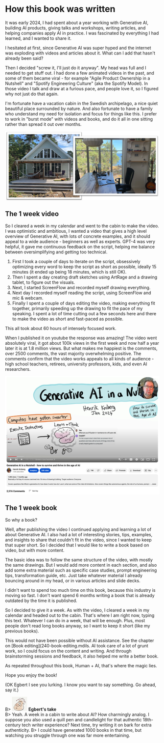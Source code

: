 # How this book was written

It was early 2024, I had spent about a year working with Generative AI, building AI products, giving talks and workshops, writing articles, and helping companies apply AI in practice. I was fascinated by everything I had learned, and I wanted to share it.

I hesitated at first, since Generative AI was super hyped and the internet was exploding with videos and articles about it. What can I add that hasn't already been said?

Then I decided "screw it, I'll just do it anyway". My head was full and I needed to get stuff out. I had done a few animated videos in the past, and some of them became viral - for example "Agile Product Ownership in a Nutshell" and "Spotify Engineering Culture" (aka the Spotify Model). In those video I talk and draw at a furious pace, and people love it, so I figured why not just do that again.

I'm fortunate have a vacation cabin in the Swedish archipelago, a nice quiet beautiful place surrounded by nature. And also fortunate to have a family who understand my need for isolation and focus for things like this. I prefer to work in "burst mode" with videos and books, and do it all in one sitting rather than spread it out over months.

![](resources/500-cabin.png)

## The 1 week video

So I cleared a week in my calendar and went to the cabin to make the video. I was optimistic and ambitious, I wanted a video that gives a high level overview of Generative AI, with lots of concrete examples, and it should appeal to a wide audience - beginners as well as experts. GPT-4 was very helpful, it gave me continuous feedback on the script, helping me balance between oversimplifying and getting too technical.

1. First I took a couple of days to iterate on the script, obsessively optimizing every word to keep the script as short as possible, ideally 15 minutes (it ended up being 18 minutes, which is still OK).
2. Then I spent a day creating draft sketches using ArtRage and a drawing tablet, to figure out the visuals.
3. Next, I started ScreenFlow and recorded myself drawing everything.
4. Next day I recorded myself reading the script, using ScreenFlow and mic & webcam.
5. Finally I spent a couple of days editing the video, making everything fit together, primarily speeding up the drawing to fit the pace of my speaking. I spent a lot of time cutting out a few seconds here and there to make the video as short and fast-paced as possible.

This all took about 60 hours of intensely focused work.

When I published it on youtube the response was amazing! The video went absolutely viral, it got about 100k views in the first week and now half a year later it is at 1.8 million views. But what makes me happiest is the comments, over 2500 comments, the vast majority overwhelming positive. The comments confirm that the video works appeals to all kinds of audience - high school teachers, retirees, university professors, kids, and even AI researchers.

![](resources/500-video.png)

## The 1 week book

So why a book?

Well, after publishing the video I continued applying and learning a lot of about Generative AI. I also had a lot of interesting stories, tips, examples, and insights to share that couldn't fit in the video, since I wanted to keep that super short. So I decided that I would like to write a book based on video, but with more content.

The basic idea was to follow the same structure of the video, with mostly the same drawings. But I would add more content in each section, and also add some extra material such as specific case studies, prompt engineering tips, transformation guide, etc. Just take whatever material I already bouncing around in my head, or in various articles and slide decks.

I didn't want to spend too much time on this book, because this industry is moving so fast. I don't want spend 6 months writing a book that is already outdated by the time it is published.

So I decided to give it a week. As with the video, I cleared a week in my calendar and headed out to the cabin. That's where I am right now, typing this text. Whatever I can do in a week, that will be enough. Plus, most people don't read long books anyway, so I want to keep it short (like my previous books).

This would not have been possible without AI assistance. See the chapter on [Book editing](240-book-editing.mdils. AI took care of a lot of grunt work, so I could focus on the content and writing. And through brainstorming sessions and feedback, it also helped me write a better book.

As repeated throughout this book, Human + AI, that's where the magic lies.

Hope you enjoy the book!

(OK Egbert I see you lurking. I know you want to say something. Go ahead, say it.)

B> ![](resources/egbert-small.png) **Egbert's take**  
B> Yeah. A week in a cabin to write about AI? How charmingly analog. I suppose you also used a quill pen and candlelight for that authentic 18th-century tech writer experience? Next time, try writing it on bark for extra authenticity.
B> I could have generated 1000 books in that time, but watching you struggle through one was far more entertaining.
